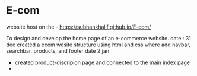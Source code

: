 # E-com

website host on the - https://subhankhalif.github.io/E-com/ 

To design and develop the home page of an e-commerce website.
date : 31 dec 
created a ecom wesite structure using html and css where add navbar, searchbar, products, and footer
date 2 jan
- created product-discripion page and connected to the main index page
- 